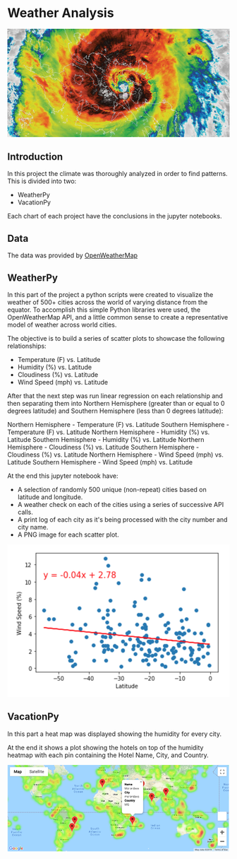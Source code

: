 # Weather Analysis

[![](Img/weather.jpg)]()    

## Introduction

In this project the climate was thoroughly analyzed in order to find patterns. This is divided into two:
- WeatherPy
- VacationPy

Each chart of each project have the conclusions in the jupyter notebooks.

## Data

The data was provided by [OpenWeatherMap](https://openweathermap.org/api)

## WeatherPy

In this part of the project a python scripts were created to visualize the weather of 500+ cities across the world of varying distance from the equator. To accomplish this simple Python libraries were used, the OpenWeatherMap API, and a little common sense to create a representative model of weather across world cities.

The objective is to build a series of scatter plots to showcase the following relationships:

- Temperature (F) vs. Latitude
- Humidity (%) vs. Latitude
- Cloudiness (%) vs. Latitude
- Wind Speed (mph) vs. Latitude

After that the next step was run linear regression on each relationship and then separating them into Northern Hemisphere (greater than or equal to 0 degrees latitude) and Southern Hemisphere (less than 0 degrees latitude):

Northern Hemisphere - Temperature (F) vs. Latitude
Southern Hemisphere - Temperature (F) vs. Latitude
Northern Hemisphere - Humidity (%) vs. Latitude
Southern Hemisphere - Humidity (%) vs. Latitude
Northern Hemisphere - Cloudiness (%) vs. Latitude
Southern Hemisphere - Cloudiness (%) vs. Latitude
Northern Hemisphere - Wind Speed (mph) vs. Latitude
Southern Hemisphere - Wind Speed (mph) vs. Latitude

At the end this jupyter notebook  have:
- A selection of randomly 500 unique (non-repeat) cities based on latitude and longitude.
- A weather check on each of the cities using a series of successive API calls.
- A print log of each city as it's being processed with the city number and city name.
- A PNG image for each scatter plot.

[![](Img/1.png)]()    


## VacationPy

In this part a heat map was displayed showing the humidity for every city.

At the end it shows a plot showing the hotels on top of the humidity heatmap with each pin containing the Hotel Name, City, and Country.

[![](Img/2.png)]()   



